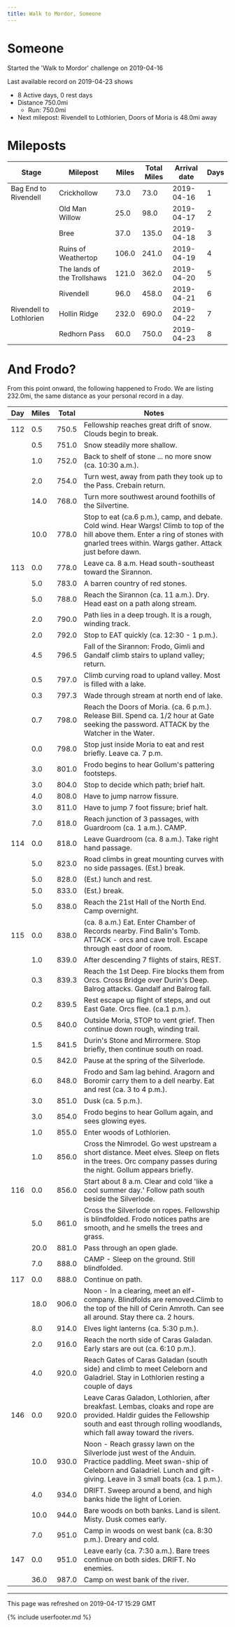 ```yaml
---
title: Walk to Mordor, Someone
---
```


# Someone

Started the 'Walk to Mordor' challenge on 2019-04-16

Last available record on 2019-04-23 shows
* 8 Active days, 0 rest days
* Distance 750.0mi
  * Run: 750.0mi
* Next milepost: Rivendell to Lothlorien, Doors of Moria is 48.0mi away

# Mileposts

| Stage | Milepost | Miles | Total Miles | Arrival date | Days |
|---|---|---|---|---|---|
| Bag End to Rivendell | Crickhollow | 73.0 | 73.0 | 2019-04-16 | 1 |
|  | Old Man Willow | 25.0 | 98.0 | 2019-04-17 | 2 |
|  | Bree | 37.0 | 135.0 | 2019-04-18 | 3 |
|  | Ruins of Weathertop | 106.0 | 241.0 | 2019-04-19 | 4 |
|  | The lands of the Trollshaws | 121.0 | 362.0 | 2019-04-20 | 5 |
|  | Rivendell | 96.0 | 458.0 | 2019-04-21 | 6 |
| Rivendell to Lothlorien | Hollin Ridge | 232.0 | 690.0 | 2019-04-22 | 7 |
|  | Redhorn Pass | 60.0 | 750.0 | 2019-04-23 | 8 |

# And Frodo?
From this point onward, the following happened to Frodo.
We are listing 232.0mi, the same distance as your personal record in a day.

| Day | Miles | Total | Notes |
| --- | --- | --- | --- |
| 112 | 0.5 | 750.5 | Fellowship reaches great drift of snow. Clouds begin to break. |
|   | 0.5 | 751.0 | Snow steadily more shallow. |
|   | 1.0 | 752.0 | Back to shelf of stone ... no more snow (ca. 10:30 a.m.). |
|   | 2.0 | 754.0 | Turn west, away from path they took up to the Pass. Crebain return. |
|   | 14.0 | 768.0 | Turn more southwest around foothills of the Silvertine. |
|   | 10.0 | 778.0 | Stop to eat (ca.6 p.m.), camp, and debate. Cold wind. Hear Wargs! Climb to top of the hill above them. Enter a ring of stones with gnarled trees within. Wargs gather. Attack just before dawn. |
| 113 | 0.0 | 778.0 | Leave ca. 8 a.m. Head south-southeast toward the Sirannon. |
|   | 5.0 | 783.0 | A barren country of red stones. |
|   | 5.0 | 788.0 | Reach the Sirannon (ca. 11 a.m.). Dry. Head east on a path along stream. |
|   | 2.0 | 790.0 | Path lies in a deep trough. It is a rough, winding track. |
|   | 2.0 | 792.0 | Stop to EAT quickly (ca. 12:30 - 1 p.m.). |
|   | 4.5 | 796.5 | Fall of the Sirannon: Frodo, Gimli and Gandalf climb stairs to upland valley; return. |
|   | 0.5 | 797.0 | Climb curving road to upland valley. Most is filled with a lake. |
|   | 0.3 | 797.3 | Wade through stream at north end of lake. |
|   | 0.7 | 798.0 | Reach the Doors of Moria. (ca. 6 p.m.). Release Bill. Spend ca. 1/2 hour at Gate seeking the password. ATTACK by the Watcher in the Water. |
|   | 0.0 | 798.0 | Stop just inside Moria to eat and rest briefly. Leave ca. 7 p.m. |
|   | 3.0 | 801.0 | Frodo begins to hear Gollum's pattering footsteps. |
|   | 3.0 | 804.0 | Stop to decide which path; brief halt. |
|   | 4.0 | 808.0 | Have to jump narrow fissure. |
|   | 3.0 | 811.0 | Have to jump 7 foot fissure; brief halt. |
|   | 7.0 | 818.0 | Reach junction of 3 passages, with Guardroom (ca. 1 a.m.). CAMP. |
| 114 | 0.0 | 818.0 | Leave Guardroom (ca. 8 a.m.). Take right hand passage. |
|   | 5.0 | 823.0 | Road climbs in great mounting curves with no side passages. (Est.) break. |
|   | 5.0 | 828.0 | (Est.) lunch and rest. |
|   | 5.0 | 833.0 | (Est.) break. |
|   | 5.0 | 838.0 | Reach the 21st Hall of the North End. Camp overnight. |
| 115 | 0.0 | 838.0 | (ca. 8 a.m.) Eat. Enter Chamber of Records nearby. Find Balin's Tomb. ATTACK - orcs and cave troll. Escape through east door of room. |
|   | 1.0 | 839.0 | After descending 7 flights of stairs, REST. |
|   | 0.3 | 839.3 | Reach the 1st Deep. Fire blocks them from Orcs. Cross Bridge over Durin's Deep. Balrog attacks. Gandalf and Balrog fall. |
|   | 0.2 | 839.5 | Rest escape up flight of steps, and out East Gate. Orcs flee. (ca.1 p.m.). |
|   | 0.5 | 840.0 | Outside Moria, STOP to vent grief. Then continue down rough, winding trail. |
|   | 1.5 | 841.5 | Durin's Stone and Mirrormere. Stop briefly, then continue south on road. |
|   | 0.5 | 842.0 | Pause at the spring of the Silverlode. |
|   | 6.0 | 848.0 | Frodo and Sam lag behind. Aragorn and Boromir carry them to a dell nearby. Eat and rest (ca. 3 to 4 p.m.). |
|   | 3.0 | 851.0 | Dusk (ca. 5 p.m.). |
|   | 3.0 | 854.0 | Frodo begins to hear Gollum again, and sees glowing eyes. |
|   | 1.0 | 855.0 | Enter woods of Lothlorien. |
|   | 1.0 | 856.0 | Cross the Nimrodel. Go west upstream a short distance. Meet elves. Sleep on flets in the trees. Orc company passes during the night. Gollum appears briefly. |
| 116 | 0.0 | 856.0 | Start about 8 a.m. Clear and cold 'like a cool summer day.' Follow path south beside the Silverlode. |
|   | 5.0 | 861.0 | Cross the Silverlode on ropes. Fellowship is blindfolded. Frodo notices paths are smooth, and he smells the trees and grass. |
|   | 20.0 | 881.0 | Pass through an open glade. |
|   | 7.0 | 888.0 | CAMP - Sleep on the ground. Still blindfolded. |
| 117 | 0.0 | 888.0 | Continue on path. |
|   | 18.0 | 906.0 | Noon - In a clearing, meet an elf-company. Blindfolds are removed.Climb to the top of the hill of Cerin Amroth. Can see all around. Stay there ca. 2 hours. |
|   | 8.0 | 914.0 | Elves light lanterns (ca. 5:30 p.m.). |
|   | 2.0 | 916.0 | Reach the north side of Caras Galadan. Early stars are out (ca. 6:10 p.m.). |
|   | 4.0 | 920.0 | Reach Gates of Caras Galadan (south side) and climb to meet Celeborn and Galadriel. Stay in Lothlorien resting a couple of days |
| 146 | 0.0 | 920.0 | Leave Caras Galadon, Lothlorien, after breakfast. Lembas, cloaks and rope are provided. Haldir guides the Fellowship south and east through rolling woodlands, which fall away toward the rivers. |
|   | 10.0 | 930.0 | Noon - Reach grassy lawn on the Silverlode just west of the Anduin. Practice paddling. Meet swan-ship of Celeborn and Galadriel. Lunch and gift-giving. Leave in 3 small boats (ca. 1 p.m.). |
|   | 4.0 | 934.0 | DRIFT. Sweep around a bend, and high banks hide the light of Lorien. |
|   | 10.0 | 944.0 | Bare woods on both banks. Land is silent. Misty. Dusk comes early. |
|   | 7.0 | 951.0 | Camp in woods on west bank (ca. 8:30 p.m.). Dreary and cold. |
| 147 | 0.0 | 951.0 | Leave early (ca. 7:30 a.m.). Bare trees continue on both sides. DRIFT. No enemies. |
|   | 36.0 | 987.0 | Camp on west bank of the river. |


---
This page was refreshed on 2019-04-17 15:29 GMT

{% include userfooter.md %}
